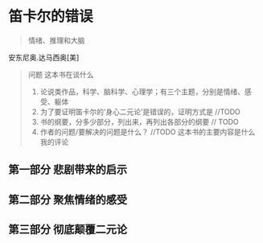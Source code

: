 # 笛卡尔的错误
> 情绪、推理和大脑

安东尼奥.达马西奥[美]

> 问题
> 这本书在谈什么
> 1. 论说类作品，科学、脑科学、心理学；有三个主题，分别是情绪、感受、躯体
> 2. 为了要证明笛卡尔的‘身心二元论’是错误的，证明方式是 //TODO
> 3. 书的纲要，分多少部分，列出来，再列出各部分的纲要 // TODO
> 4. 作者的问题/要解决的问题是什么？ //TODO
> 这本书的主要内容是什么
> 我的评论

## 第一部分 悲剧带来的启示

## 第二部分 聚焦情绪的感受

## 第三部分 彻底颠覆二元论
